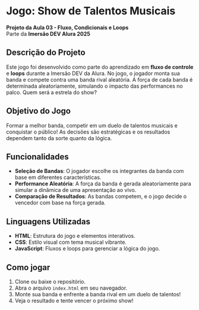 # Jogo: Show de Talentos Musicais  
**Projeto da Aula 03 - Fluxo, Condicionais e Loops**  
Parte da **Imersão DEV Alura 2025**

## Descrição do Projeto  
Este jogo foi desenvolvido como parte do aprendizado em **fluxo de controle** e **loops** durante a Imersão DEV da Alura. No jogo, o jogador monta sua banda e compete contra uma banda rival aleatória. A força de cada banda é determinada aleatoriamente, simulando o impacto das performances no palco. Quem será a estrela do show?

## Objetivo do Jogo  
Formar a melhor banda, competir em um duelo de talentos musicais e conquistar o público! As decisões são estratégicas e os resultados dependem tanto da sorte quanto da lógica.

## Funcionalidades  
- **Seleção de Bandas**: O jogador escolhe os integrantes da banda com base em diferentes características.  
- **Performance Aleatória**: A força da banda é gerada aleatoriamente para simular a dinâmica de uma apresentação ao vivo.  
- **Comparação de Resultados**: As bandas competem, e o jogo decide o vencedor com base na força gerada.  

## Linguagens Utilizadas  
- **HTML**: Estrutura do jogo e elementos interativos.  
- **CSS**: Estilo visual com tema musical vibrante.  
- **JavaScript**: Fluxos e loops para gerenciar a lógica do jogo.

## Como jogar  
1. Clone ou baixe o repositório.  
2. Abra o arquivo `index.html` em seu navegador.  
3. Monte sua banda e enfrente a banda rival em um duelo de talentos!  
4. Veja o resultado e tente vencer o próximo show!
